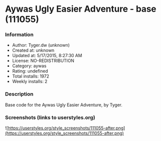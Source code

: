 # Aywas Ugly Easier Adventure - base (111055)

### Information
- Author: Tyger.dw (unknown)
- Created at: unknown
- Updated at: 5/17/2015, 8:27:30 AM
- License: NO-REDISTRIBUTION
- Category: aywas
- Rating: undefined
- Total installs: 1972
- Weekly installs: 2


### Description
Base code for the Aywas Ugly Easier Adventure, by Tyger.


### Screenshots (links to userstyles.org)
![https://userstyles.org/style_screenshots/111055-after.png](https://userstyles.org/style_screenshots/111055-after.png)


